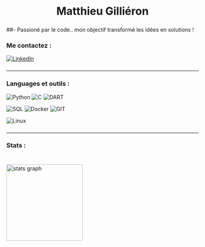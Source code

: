 <h1 align="center">Matthieu Gilliéron</h1>

###

##- Passioné par le code..  mon objectif  transformé les idées en solutions ! 

### Me contactez :
[![LinkedIn](https://img.shields.io/badge/LinkedIn-%230077B5.svg?logo=linkedin&logoColor=white)](https://linkedin.com/in/www.linkedin.com/in/matthieu-gillieron-developer) 

###

---

### Languages et outils :

![Python](https://img.shields.io/badge/-Python-000?&logo=Python)
![C](https://img.shields.io/badge/-C-000?&logo=C)
![DART](<img src="https://cdn.jsdelivr.net/gh/devicons/devicon@latest/icons/dart/dart-original.svg" />)


![SQL](https://img.shields.io/badge/-SQL-000?&logo=MySQL)
![Docker](https://img.shields.io/badge/-Docker-000?&logo=Docker)
![GIT](https://img.shields.io/badge/-Git-000?&logo=Git&logoColor=F05032)


![Linux](https://img.shields.io/badge/-Linux-000?&logo=Linux)

###

---

<h3 align="left">Stats :</h3>

###

<br clear="both">

<div align="left">
  <img src="https://github-readme-stats.vercel.app/api?username=MatthieuGillieron&hide_title=false&hide_rank=false&show_icons=true&include_all_commits=true&count_private=true&disable_animations=false&theme=dark&locale=fr&hide_border=false&order=1&custom_title=Statistiques%20Github%20Matthieu%20Gilli%C3%A9ron%20:" height="200" alt="stats graph"  />
</div>
